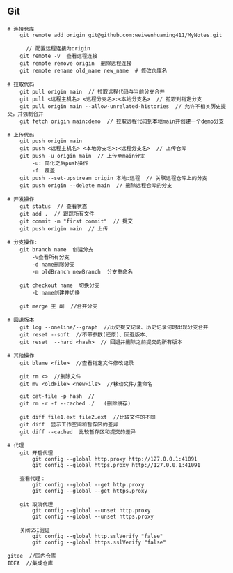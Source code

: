 ## Git
    # 连接仓库
        git remote add origin git@github.com:weiwenhuaming411/MyNotes.git
             
          // 配置远程连接为origin
        git remote -v  查看远程连接
        git remote remove origin  删除远程连接
        git remote rename old_name new_name  # 修改仓库名

    # 拉取代码
        git pull origin main  // 拉取远程代码与当前分支合并
        git pull <远程主机名> <远程分支名>:<本地分支名>  // 拉取到指定分支
        git pull origin main --allow-unrelated-histories  // 允许不相关历史提交，并强制合并
        git fetch origin main:demo  // 拉取远程代码到本地main并创建一个demo分支
        
    # 上传代码 
        git push origin main
        git push <远程主机名> <本地分支名>:<远程分支名>  // 上传仓库
        git push -u origin main  // 上传至main分支
            -u: 简化之后push操作
            -f: 覆盖
        git push --set-upstream origin 本地:远程  // 关联远程仓库上的分支
        git push origin --delete main  // 删除远程仓库的分支
    
    # 开发操作
        git status  // 查看状态
        git add .  // 跟踪所有文件
        git commit -m "first commit"  // 提交
        git push origin main  // 上传

    # 分支操作:
        git branch name  创建分支
            -v查看所有分支
            -d name删除分支
            -m oldBranch newBranch  分支重命名

        git checkout name  切换分支
            -b name创建并切换

        git merge 主 副  //合并分支

    # 回退版本
        git log --oneline/--graph  //历史提交记录、历史记录何时出现分支合并
        git reset --soft  //不带参数(还原)、回退版本、
        git reset  --hard <hash>  // 回退并删除之前提交的所有版本

    # 其他操作
        git blame <file>  //查看指定文件修改记录

        git rm <>  //删除文件
        git mv <oldFile> <newFile>  //移动文件/重命名

        git cat-file -p hash  //
        git rm -r -f --cached ./   (删除缓存)

        git diff file1.ext file2.ext  //比较文件的不同
        git diff  显示工作空间和暂存区的差异
        git diff --cached  比较暂存区和提交的差异

    # 代理
        git 开启代理
            git config --global http.proxy http://127.0.0.1:41091
            git config --global https.proxy http://127.0.0.1:41091

        查看代理：
            git config --global --get http.proxy
            git config --global --get https.proxy

        git 取消代理
            git config --global --unset http.proxy
            git config --global --unset https.proxy

        关闭SSI验证
            git config --global http.sslVerify "false"
            git config --global https.sslVerify "false"

    gitee  //国内仓库
    IDEA  //集成仓库